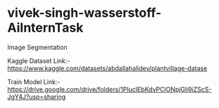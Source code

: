 # vivek-singh-wasserstoff-AiInternTask
Image Segmentation

Kaggle Dataset Link:- https://www.kaggle.com/datasets/abdallahalidev/plantvillage-datase

Train Model Link:- https://drive.google.com/drive/folders/1PIuclEbKdvPClONpjGlj9iZScS-JgY4J?usp=sharing
